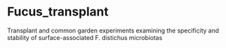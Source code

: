 # Fucus_transplant
Transplant and common garden experiments examining the specificity and stability of surface-associated F. distichus microbiotas
